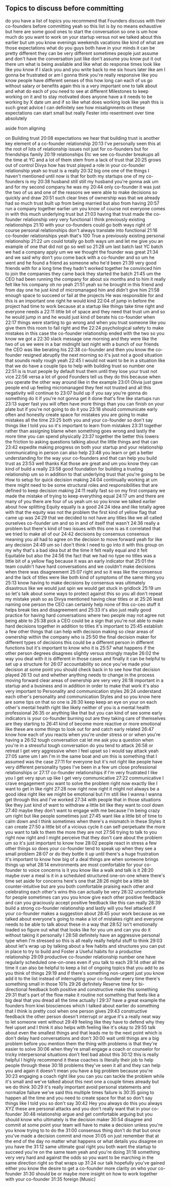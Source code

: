 ## Topics to discuss before committing
do you have a list of topics you recommend that Founders discuss with their co-founders before committing yeah so this list is by no means exhaustive but here are some good ones to start the conversation so one is um how much do you want to work on your startup versus not we talked about this earlier but um you know evenings weekends vacations like kind of what are those expectations what do you guys both have in your minds it can be pretty different they can be very different sometimes people just assume and don't have the conversation just like don't assume you know put it out there um what is being available and like what do response times look like like you know if I slack you and you write back to me six hours later like am I gonna be frustrated or am I gonna think you're really responsive like you know people have different senses of this how long can each of us go without salary or benefits again this is a very important one to talk about and what do each of you need to see at different Milestones to keep working on it and to stay motivated does anyone have a it needs to be working by X date um and if so like what does working look like yeah this is such great advice I can definitely see how misalignments on these expectations can start small but really Fester into resentment over time absolutely 


aside from aligning 

on
Building trust
20:08
expectations we hear that building trust is another key element of a co-founder relationship
20:13
I've personally seen this at the root of lots of relationship issues not just for co-founders but for friendships family
20:19
relationships Etc we see co-founder breakups all the time at YC and a lot of them stem from a lack of trust that
20:25
grows out of control Divya how has trust played a role in your co-founder relationship yeah so trust is a really
20:32
big one one of the things I haven't mentioned until now is that for both my startups one of my co-founders is my
20:38
husband still still my husband you're gonna ask um and for my second company he was my
20:44
only co-founder it was just the two of us and one of the reasons we were able to make decisions so quickly and draw
20:51
such clear lines of ownership was that we already had so much trust built up from being married but also from having
20:57
run a company together earlier um you know of course not everyone comes in with this much underlying trust but
21:03
having that trust made the co-founder relationship very very functional I think previously existing relationships
21:10
with your co-founders could go both ways right of course personal relationships don't always translate into functional
21:16
co-founder relationships yeah that's 100 True a previously existing personal relationship
21:22
um could totally go both ways um and let me give you an example of one that did not go so well so
21:28
um last batch last YC batch we had a company apply um we we thought the founder was great
21:34
and we said why don't you come back with a co-founder and so um he went and he found a friend as someone who he'd been
21:39
very good friends with for a long time they hadn't worked together he convinced him to join the companies they came back they started the batch
21:45
um the CEO had been running the company for about six months and to him it really felt like his company oh no yeah
21:51
yeah so he brought in this friend and from day one he just kind of micromanaged him and didn't give him
21:58
enough space to succeed or fail at the projects He was responsible for and this is an important one right he would kind
22:04
of jump in before the project had time to work because at a startup like things take time right and everyone needs a
22:11
little bit of space and they need that trust um and so he would jump in and he would just kind of berate his co-founder when
22:17
things were starting to go wrong and when you trust someone like you give them this room to fail right and the
22:24
psychological safety to make mistakes in this case the co-founder relationship ended with the two so you know we got a
22:30
slack message one morning and they were like the two of us we were in a bar midnight last night with a bunch of our friends the CEO was like berating his
22:38
co-founder and then you know the co-founder resigned abruptly the next morning so it's just not a good situation that sounds really rough yeah
22:45
I would not want to be in a situation like that we do have a couple tips to help with building trust so number one
22:51
is is trust people by default trust them until they lose your trust not vice
22:56
versa a lot of good Founders tell us they do this because when you operate the other way around like in the example
23:01
Olivia just gave people end up feeling micromanaged they feel not trusted and all this negativity will continue to
23:07
build up if you say you're gonna do something do it if you're not gonna get it done that's fine like startups run
23:13
super fast you will often have more things than you can finish on your plate but if you're not going to do it you
23:18
should communicate early often and honestly create space for mistakes you are going to make mistakes all the time
23:25
both you and your co-founder so don't say things like I told you so it's important to learn from mistakes
23:31
together rather than assigning blame when something goes wrong and lastly the more time you can spend physically
23:37
together the better this lowers the friction to asking questions talking about the little things and that can
23:42
expedite making progress on both your startup and your relationship communicating in person can also help
23:48
you learn or get a better understanding for the way your co-founders and that can help you build trust as
23:53
well thanks Kat those are great and um you know they can kind of build a really
23:58
good foundation for building a trusting relationship um so in addition to that underlying trust that you're going to be
How to setup for quick decision making
24:04
continually working at um there might need to be some structural roles and responsibilities that are defined to keep decision making
24:11
really fast so on my first company we made the mistake of trying to keep everything equal
24:17
um and there are many of you there are four of us yeah um so you know we talked earlier about how splitting Equity equally is a good
24:24
idea and like totally agree with that the equity was not the problem the first kind of yellow flag that came up was
24:29
that we decided to not have any titles like we all called ourselves co-founder um and so in and of itself that wasn't
24:36
really a problem but there's kind of two issues with this one is as it correlated that we tried to make all of our
24:42
decisions by consensus consensus meaning you all had to agree on the decision to move forward yeah for like any decision
24:49
um so I don't think I need to go into it with this group on my why that's a bad idea but at the time it felt really equal and it felt Equitable but also the
24:56
the fact that we had no type no titles was a little bit of a yellow flag because it was an early indicator that
25:01
the team couldn't have hard conversations and we couldn't make decisions when there was disagreement
25:07
right and so it was like the consensus and the lack of titles were like both kind of symptoms of the same thing you
25:13
know having to make decisions by consensus was ultimately disastrous like we would just spin we would get stuck in gridlock
25:19
um so let's talk about some ways to protect against this so you all don't repeat my mistake yeah so as Divya mentioned having clear titles or at
25:26
least naming one person the CEO can certainly help none of this co-ceo stuff it helps break ties and disagreement and
25:33
it's also just really good practice for having hard conversations where two people may not agree not being able to
25:38
pick a CEO could be a sign that you're not able to make hard decisions together in addition to titles it's important to
25:45
establish a few other things that can help with decision making so clear areas of ownership within the company who is
25:50
the final decision maker for different types of decisions this could be a different person in different functions but it's important to know who it is
25:57
what happens if the other person degrees disagrees slightly versus strongly maybe
26:02
the way you deal with it is different in those cases and finally it can be helpful to set up a structure for
26:07
accountability so once you've made your decision at some point you should check back in to see how that decision played
26:13
out and whether anything needs to change in the process moving forward clear areas of ownership are very very
26:18
important in a startup and a business and in addition in order to make that work it's also very important to
Personality and communication styles
26:24
understand each other's personality and communication Styles and so you know here are some tips on that so one is
26:30
keep keep an eye on your on each other's mental health right like likely neither of you is a mental health professional
26:35
or anything like that but you can kind of see some early indicators is your co-founder burning out are they taking care of themselves are they starting to
26:41
kind of become more reactive or more emotional like these are some things to look out for and catch early related
26:47
know how each of you reacts when you're under stress or or when you're having a
26:52
tough conversation cat let me ask you a question when you're in a stressful tough conversation do you tend to attack
26:58
or retreat I get very aggressive when I feel upset so I would say attack yeah
27:05
same um I am I'm in the same boat and um this is something that I assumed was the case
27:11
for everyone but it's not right like people have very different personality types I've been in a few um close professional relationships or
27:17
co-founder relationships if I'm very frustrated I like you I get very spun up like I get very communicative
27:22
communicative I crave engagement you want to solve the problem right now exactly like I want to get in like right
27:28
now right now right it might not always be a good idea right like we might be emotional but I'm still like I wanna I wanna get through this and I've worked
27:34
with people that in those situations like they just kind of want to withdraw a little bit like they want to cool down
27:40
maybe they don't want to engage with me because I'm being crazy um right but like people sometimes just
27:45
want like a little bit of time to calm down and I think sometimes when there's a mismatch in these Styles it can create
27:50
a little bit of a vicious cycle it can self-perpetuate the more you want to talk to them the more they are not
27:56
trying to talk to you right now right and I might perceive that they don't care about the problem um so it's just important to know how
28:02
people react in stress a few other things so does your co-founder tend to speak up when they see a small problem
28:07
or do they bottle it up until there's a huge frustration it's important to know how big of a deal things are when someone brings things up what
28:14
environments are most comfortable for your co-founder to voice concerns is it you know like a walk and talk is it
28:20
maybe over a meal is it in a scheduled structured one-on-one where there's time set aside for concerns here's one that
28:26
might be a little bit counter-intuitive but are you both comfortable praising each other and celebrating each other's wins this can actually be very
28:32
uncomfortable for people sometimes can you you know give each other positive feedback and can you graciously accept positive feedback like this can really
28:39
build a strong co-founder relationship and lastly will you feel attacked if your co-founder makes a suggestion about
28:45
your work because as we talked about everyone's going to make a lot of mistakes right and everyone needs to be able to talk about these in a way that
28:52
isn't emotionally loaded so figure out what that looks like for you um and can you do it without taking it personally I
28:58
definitely have an aggressive personal type when I'm stressed so this is all really really helpful stuff to think
29:03
about let's wrap up by talking about a few habits and structures you can put in place to try to build and Foster a
Useful habits for a productive relationship
29:09
productive co-founder relationship number one have regularly scheduled one-on-ones even if you talk to each
29:14
other all the time it can also be helpful to keep a list of ongoing topics that you add to as you think of things
29:19
and if there's something non-urgent just you know add it to the list instead of interrupting your co-founder every time there's something small in those 101s
29:26
definitely Reserve time for bi-directional feedback both positive and constructive make this something
29:31
that's part of the flow make it routine not something that feels like a big deal that you dread all the time actually I
29:37
have a great example the founders from kiwi biosciences which I talked about earlier do something that I think is pretty cool when one person gives
29:43
constructive feedback the other person doesn't interrupt or argue it's a really neat way to let someone vent without
29:49
feeling like they have to defend why they feel upset and I think it also helps with feeling like it's okay to
29:55
talk about even the smallest things and that leads me to the next point which is don't delay hard conversations and don't
30:00
wait until things are a big problem before you mention them the thing with problems is that they're easier to solve
30:06
when they're small engage a coach or counselor for tricky interpersonal situations don't feel bad about this
30:12
this is really helpful I highly recommend it these coaches is literally their job to help people through these
30:18
problems they've seen it all and they can help you and again it doesn't mean you have a big problem because you're
30:23
engaging a coach right like you can you can tackle the problem while it's small and we've talked about this next one a couple times already but we do think
30:29
it's really important avoid personal statements and normalize failure we've said this multiple times failure is
30:35
going to happen all the time and you need to create space for that so don't say things like I told you so don't say
30:42
Hey you always do this you always XYZ these are personal attacks and you don't really want that in your co-founder
30:48
relationship argue and get comfortable arguing but you should know who ultimately is the decision maker
30:54
disagree and commit at some point your team will have to make a decision unless you're you know trying to to do the
31:00
consensus thing don't do that but once you've made a decision commit and move
31:05
on just remember that at the end of the day no matter what happens or what details you disagree on you have the
31:12
same ultimate goal right you both want the startup to succeed you're on the same team yeah and you're doing
31:18
something very very hard and against the odds so you want to be marching in the same direction right so that wraps up
31:24
our talk hopefully you've gained either you know the desire to get a co-founder more clarity on who your co-founder
31:30
should be or maybe more insight on how to work together with your co-founder
31:35
foreign [Music]